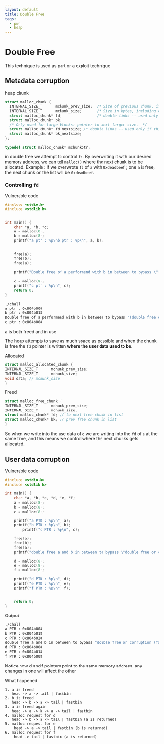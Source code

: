 ```yaml
---
layout: default
title: Double Free
tags:
  - pwn
  - heap
---
```

# Double Free

This technique is used as part or a exploit technique
## Metadata corruption

heap chunk
```c
struct malloc_chunk {
  INTERNAL_SIZE_T      mchunk_prev_size;  /* Size of previous chunk, if it is free. */
  INTERNAL_SIZE_T      mchunk_size;       /* Size in bytes, including overhead. */
  struct malloc_chunk* fd;                /* double links -- used only if this chunk is free. */
  struct malloc_chunk* bk;
  /* Only used for large blocks: pointer to next larger size.  */
  struct malloc_chunk* fd_nextsize; /* double links -- used only if this chunk is free. */
  struct malloc_chunk* bk_nextsize;
};

typedef struct malloc_chunk* mchunkptr;
```

in double free we attempt to control `fd`. By overwriting it with our desired memory address, we can tell `malloc()` where the next chunk is to be allocated.
Example : if we overwrote `fd` of `a` with `0xdeadbeef` ; one `a` is free, the next chunk on the list will be `0xdeadbeef`.

### Controlling `fd`
Vulnerable code
```c
#include <stdio.h>
#include <stdlib.h>


int main() {
	char *a, *b, *c;
	a = malloc(8);
	b = malloc(8);
	printf("a ptr : %p\nb ptr : %p\n", a, b);
	

	free(a);
	free(b);
	free(a);
	
	printf("Double free of a performend with b in between to bypass \"(double free or corruption) fasttop protection\"\n");
	
	c = malloc(8);
	printf("c ptr : %p\n", c);
	return 0;
}

```


```sh
./chall 
a ptr : 0x804b008
b ptr : 0x804b018
Double free of a performend with b in between to bypass "(double free or corruption) fasttop protection"
c ptr : 0x804b008
```
a is both freed and in use

The heap attempts to save as much space as possible and when the chunk is free the `fd` pointer is written **where the user data used to be**.

Allocated
```c
struct malloc_allocated_chunk {
INTERNAL_SIZE_T      mchunk_prev_size;
INTERNAL_SIZE_T      mchunk_size; 
void data; // mchunk_size
}
```

Freed
```c
struct malloc_free_chunk {
INTERNAL_SIZE_T      mchunk_prev_size;
INTERNAL_SIZE_T      mchunk_size;  
struct malloc_chunk* fd; // to next free chunk in list
struct malloc_chunk* bk; // prev free chunk in list
}
```

So when we write into the use data of `c` we are writing into the `fd` of `a` at the same time, and this means we control where the next chunks gets allocated.




## User data corruption

Vulnerable code
```c
#include <stdio.h>
#include <stdlib.h>

int main() {
	char *a, *b, *c, *d, *e, *f;
	a = malloc(8);
	b = malloc(8);
	c = malloc(8);

	printf("a PTR : %p\n", a);
	printf("b PTR : %p\n", b);
       	printf("c PTR : %p\n", c);

	free(a);
	free(b);
	free(a);
	printf("double free a and b in between to bypass \"double free or corruption (fasttop protection)\" \n");

	d = malloc(8);
	e = malloc(8);
	f = malloc(8);

	printf("d PTR : %p\n", d);
	printf("e PTR : %p\n", e);
	printf("f PTR : %p\n", f);
			

	return 0;
}
```

Output

```sh
./chall 
a PTR : 0x804b008
b PTR : 0x804b018
c PTR : 0x804b028
double free a and b in between to bypass "double free or corruption (fasttop protection)" 
d PTR : 0x804b008
e PTR : 0x804b018
f PTR : 0x804b008
```

Notice how d and f pointers point to the same memory address. any changes in one will affect the other

What happened

```
1. a is freed
   head -> a -> tail | fastbin
2. b is freed
   head -> b -> a -> tail | fastbin
3. a is freed again
   head -> a -> b -> a -> tail | fastbin
4. malloc request for d
   head -> b -> a -> tail | fastbin (a is returned)
5. malloc request for e
	head -> a -> tail | fastbin (b is returned)
6. malloc request for f 
	head -> tail | fastbin (a is returned)
```

